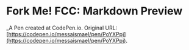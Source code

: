 # Fork Me! FCC: Markdown Preview
 _A Pen created at CodePen.io. Original URL: [https://codepen.io/messaismael/pen/PoYXPpj](https://codepen.io/messaismael/pen/PoYXPpj).

 